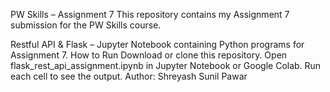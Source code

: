 PW Skills – Assignment 7 This repository contains my Assignment 7 submission for the PW Skills course.

Restful API & Flask – Jupyter Notebook containing Python programs for Assignment 7. How to Run Download or clone this repository. Open flask_rest_api_assignment.ipynb in Jupyter Notebook or Google Colab. Run each cell to see the output. Author: Shreyash Sunil Pawar
